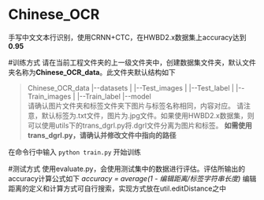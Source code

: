 # Chinese_OCR
手写中文文本行识别，使用CRNN+CTC，在HWBD2.x数据集上accuracy达到**0.95**

#训练方式
请在当前工程文件夹的上一级文件夹中，创建数据集文件夹，默认文件夹名称为**Chinese_OCR_data**。此文件夹默认结构如下
>Chinese_OCR_data
>  |--datasets
>  |  |--Test_images
>  |  |--Test_label
>  |  |--Train_images
>  |  |--Train_label
>  |--model  
请确认图片文件夹和标签文件夹下图片与标签名称相同，内容对应。
请注意，默认标签为.txt文件，图片为.jpg文件。如果使用HWBD2.x数据集，则可以使用utils下的trans_dgrl.py将.dgrl文件分离为图片和标签。
**如需使用trans_dgrl.py，请确认并修改文件中指向的路径**

在命令行中输入
`python train.py`
开始训练

#测试方式
使用evaluate.py，会使用测试集中的数据进行评估。评估所输出的accuracy计算公式如下
*accuracy = average(1 - 编辑距离/标签字符串长度)*
编辑距离的定义和计算方式可自行搜索，实现方式放在util.editDistance之中
